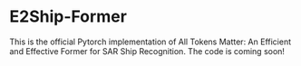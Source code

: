 # E2Ship-Former
This is the official Pytorch implementation of All Tokens Matter: An Efficient and Effective Former for SAR Ship Recognition.  The code is coming soon!
